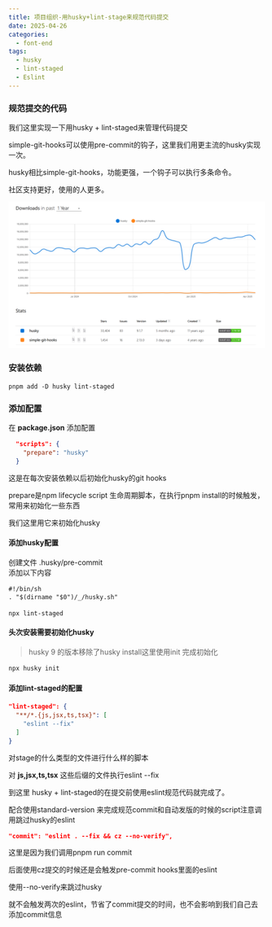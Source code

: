 ```yaml
---
title: 项目组织-用husky+lint-stage来规范代码提交
date: 2025-04-26
categories:
  - font-end
tags:
  - husky
  - lint-staged
  - Eslint
---
```

### 规范提交的代码

我们这里实现一下用husky + lint-staged来管理代码提交

simple-git-hooks可以使用pre-commit的钩子，这里我们用更主流的husky实现一次。

husky相比simple-git-hooks，功能更强，一个钩子可以执行多条命令。

社区支持更好，使用的人更多。

![](https://raw.githubusercontent.com/InsHomePgup/pic_go_img/main/blog/20250426141719854.png)


### 安装依赖

```
pnpm add -D husky lint-staged
```

### 添加配置

在 **package.json** 添加配置

```json
  "scripts": {
    "prepare": "husky"
  }
```

这是在每次安装依赖以后初始化husky的git hooks

prepare是npm lifecycle script 生命周期脚本，在执行pnpm install的时候触发，常用来初始化一些东西

我们这里用它来初始化husky

#### 添加husky配置

创建文件 .husky/pre-commit   
添加以下内容
``` script
#!/bin/sh
. "$(dirname "$0")/_/husky.sh"

npx lint-staged
```

#### 头次安装需要初始化husky

> husky 9 的版本移除了husky install这里使用init 完成初始化
```bash
npx husky init
```
#### 添加lint-staged的配置

```json
"lint-staged": {  
  "**/*.{js,jsx,ts,tsx}": [  
    "eslint --fix"  
  ]  
}
```

对stage的什么类型的文件进行什么样的脚本

对 **js,jsx,ts,tsx** 这些后缀的文件执行eslint --fix

到这里 husky + lint-staged的在提交前使用eslint规范代码就完成了。


配合使用standard-version 来完成规范commit和自动发版的时候的script注意调用跳过husky的eslint

```json
"commit": "eslint . --fix && cz --no-verify",
```

这里是因为我们调用pnpm run commit

后面使用cz提交的时候还是会触发pre-commit hooks里面的eslint

使用--no-verify来跳过husky

就不会触发两次的eslint，节省了commit提交的时间，也不会影响到我们自己去添加commit信息